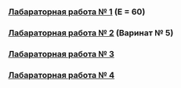
### [Лабараторная работа № 1](https://github.com/andrejHurynovic/bsuirLabs/tree/main/term7/Мод/Мод%2C%20ЛР%20№%201) (E = 60)
### [Лабараторная работа № 2](https://github.com/andrejHurynovic/bsuirLabs/tree/main/term7/Мод/Мод%2C%20ЛР%20№%202) (Варинат № 5)
### [Лабараторная работа № 3](https://github.com/andrejHurynovic/bsuirLabs/tree/main/term7/Мод/Мод%2C%20ЛР%20№%203)
### [Лабараторная работа № 4](https://github.com/andrejHurynovic/bsuirLabs/tree/main/term7/Мод/Мод%2C%20ЛР%20№%204)
